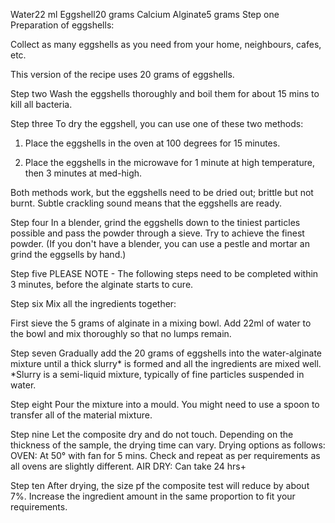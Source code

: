  Water22 ml
 Eggshell20 grams
 Calcium Alginate5 grams
Step one
Preparation of eggshells:

Collect as many eggshells as you need from your home, neighbours, cafes, etc.

This version of the recipe uses 20 grams of eggshells.

Step two
Wash the eggshells thoroughly and boil them for about 15 mins to kill all bacteria.

Step three
To dry the eggshell, you can use one of these two methods: 

1. Place the eggshells in the oven at 100 degrees for 15 minutes.

2. Place the eggshells in the microwave for 1 minute at high temperature, then 3 minutes at med-high.

Both methods work, but the eggshells need to be dried out; brittle but not burnt. Subtle crackling sound means that the eggshells are ready.

Step four
In a blender, grind the eggshells down to the tiniest particles possible and pass the powder through a sieve. Try to achieve the finest powder.
(If you don't have a blender, you can use a pestle and mortar an grind the eggsells by hand.)

Step five
PLEASE NOTE - The following steps need to be completed within 3 minutes, before the alginate starts to cure.

Step six
Mix all the ingredients together:

First sieve the 5 grams of alginate in a mixing bowl. Add 22ml of water to the bowl and mix thoroughly so that no lumps remain.

Step seven
Gradually add the 20 grams of eggshells into the water-alginate mixture until a thick slurry* is formed and all the ingredients are mixed well.
*Slurry is a semi-liquid mixture, typically of fine particles suspended in water.

Step eight
Pour the mixture into a mould. You might need to use a spoon to transfer all of the material mixture.

Step nine
Let the composite dry and do not touch. Depending on the thickness of the sample, the drying time can vary. Drying options as follows:
OVEN: At 50° with fan for 5 mins. Check and repeat as per requirements as all ovens are slightly different.
AIR DRY: Can take 24 hrs+

Step ten
After drying, the size pf the composite test will reduce by about 7%. Increase the ingredient amount in the same proportion to fit your requirements.
